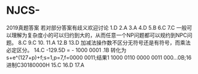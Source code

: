 # NJCS-
2019真题答案
若对部分答案有歧义欢迎讨论
1.D
2.A
3.A
4.D
5.B
6.C
7.C
一般可以理解为复杂度小的可以归约到大的，从而任意一个NP问题都可以规约到NPC问题。
8.C
9.C
10.
11.A
12.B
13.D
加减法操作数不区分无符号还是有符号，而乘法必定区分。
14.C
-129.5D = - 1000 0001 .1B 转化为s+e^(127+p)+f;s=1,p=7,f=0000 0011;结果1 1000 0110 0000 0011 000...0B;16进制C30180000H
15.C
16.D
17.A








